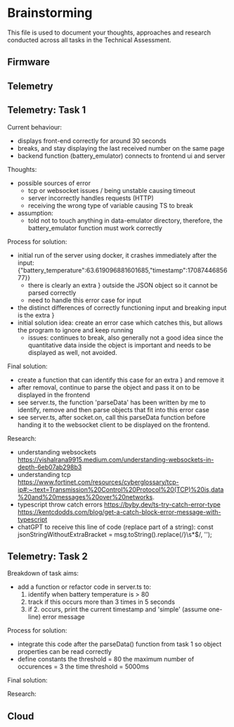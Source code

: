 # Brainstorming

This file is used to document your thoughts, approaches and research conducted across all tasks in the Technical Assessment.

## Firmware

## Telemetry
## Telemetry: Task 1
Current behaviour:
- displays front-end correctly for around 30 seconds
- breaks, and stay displaying the last received number on the same page
- backend function (battery_emulator) connects to frontend ui and server

Thoughts:
- possible sources of error
    - tcp or websocket issues / being unstable causing timeout
    - server incorrectly handles requests (HTTP)
    - receiving the wrong type of variable causing TS to break
- assumption:
    - told not to touch anything in data-emulator directory,
    therefore, the battery_emulator function must work correctly

Process for solution:
- initial run of the server using docker, it crashes immediately after the input:
    {"battery_temperature":63.619096881601685,"timestamp":1708744685677}}
    - there is clearly an extra } outside the JSON object so it cannot be parsed correctly
    - need to handle this error case for input
- the distinct differences of correctly functioning input and breaking input is the extra }
- initial solution idea: create an error case which catches this, but allows the program to ignore and keep running
    - issues: continues to break, also generally not a good idea since the quantitative data inside
                the object is important and needs to be displayed as well, not avoided.

Final solution:
- create a function that can identify this case for an extra } and remove it
- after removal, continue to parse the object and pass it on to be displayed in the frontend
- see server.ts, the function 'parseData' has been written by me to identify, remove and then parse objects that fit into this error case
- see server.ts, after socket.on, call this parseData function before handing it to the websocket client
to be displayed on the frontend.

Research:
- understanding websockets
https://vishalrana9915.medium.com/understanding-websockets-in-depth-6eb07ab298b3 
- understanding tcp
https://www.fortinet.com/resources/cyberglossary/tcp-ip#:~:text=Transmission%20Control%20Protocol%20(TCP)%20is,data%20and%20messages%20over%20networks. 
- typescript throw catch errors
https://byby.dev/ts-try-catch-error-type
https://kentcdodds.com/blog/get-a-catch-block-error-message-with-typescript 
- chatGPT to receive this line of code (replace part of a string): 
    const jsonStringWithoutExtraBracket = msg.toString().replace(/}\s*$/, '');
## Telemetry: Task 2
Breakdown of task aims:
- add a function or refactor code in server.ts to:
    1. identify when battery temperature is > 80
    2. track if this occurs more than 3 times in 5 seconds
    3. if 2. occurs, print the current timestamp and 'simple' (assume one-line) error message

Process for solution:
- integrate this code after the parseData() function from task 1 so object properties can be read correctly
- define constants
    the threshold = 80
    the maximum number of occurences = 3
    the time threshold = 5000ms

Final solution:

Research:

## Cloud